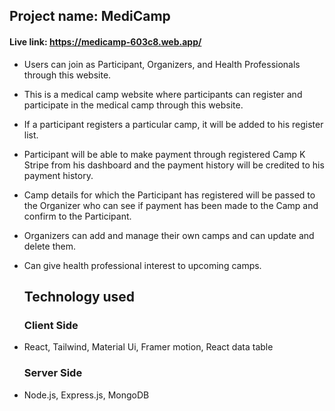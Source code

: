 
## Project name: MediCamp
#### Live link: https://medicamp-603c8.web.app/
* Users can join as Participant, Organizers, and Health Professionals through this website.
* This is a medical camp website where participants can register and participate in the medical camp through this website.
* If a participant registers a particular camp, it will be added to his register list.
* Participant will be able to make payment through registered Camp K Stripe from his dashboard and the payment history will be credited to his payment history.
* Camp details for which the Participant has registered will be passed to the Organizer who can see if payment has been made to the Camp and confirm to the Participant.
* Organizers can add and manage their own camps and can update and delete them.
* Can give health professional interest to upcoming camps.
  
  ## Technology used
  ### Client Side
* React, Tailwind, Material Ui, Framer motion, React data table
  ### Server Side
* Node.js, Express.js, MongoDB